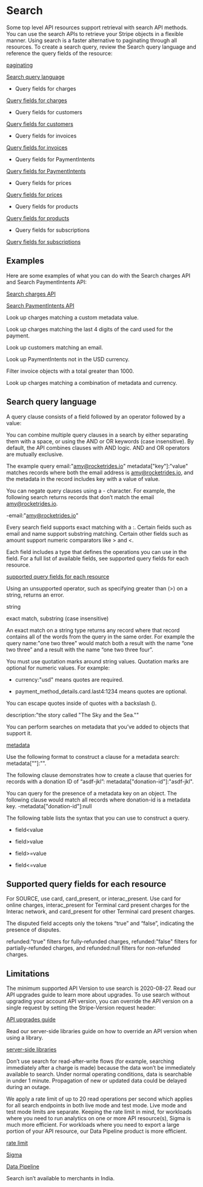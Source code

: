 # Search

Some top level API resources support retrieval with search API methods. You can use the search APIs to retrieve your Stripe objects in a flexible manner. Using search is a faster alternative to paginating through all resources. To create a search query, review the Search query language and reference the query fields of the resource:

[paginating](/api/pagination)

[Search query language](/search#search-query-language)

- Query fields for charges

[Query fields for charges](/search#query-fields-for-charges)

- Query fields for customers

[Query fields for customers](/search#query-fields-for-customers)

- Query fields for invoices

[Query fields for invoices](/search#query-fields-for-invoices)

- Query fields for PaymentIntents

[Query fields for PaymentIntents](/search#query-fields-for-payment-intents)

- Query fields for prices

[Query fields for prices](/search#query-fields-for-prices)

- Query fields for products

[Query fields for products](/search#query-fields-for-products)

- Query fields for subscriptions

[Query fields for subscriptions](/search#query-fields-for-subscriptions)

## Examples

Here are some examples of what you can do with the Search charges API and Search PaymentIntents API:

[Search charges API](/api/charges/search)

[Search PaymentIntents API](/api/payment_intents/search)

Look up charges matching a custom metadata value.

Look up charges matching the last 4 digits of the card used for the payment.

Look up customers matching an email.

Look up PaymentIntents not in the USD currency.

Filter invoice objects with a total greater than 1000.

Look up charges matching a combination of metadata and currency.

## Search query language

A query clause consists of a field followed by an operator followed by a value:

You can combine multiple query clauses in a search by either separating them with a space, or using the AND or OR keywords (case insensitive). By default, the API combines clauses with AND logic. AND and OR operators are mutually exclusive.

The example query email:"amy@rocketrides.io" metadata["key"]:"value" matches records where both the email address is amy@rocketrides.io, and the metadata in the record includes key with a value of value.

You can negate query clauses using a - character. For example, the following search returns records that don’t match the email amy@rocketrides.io.

-email:"amy@rocketrides.io"

Every search field supports exact matching with a :. Certain fields such as email and name support substring matching. Certain other fields such as amount support numeric comparators like > and <.

Each field includes a type that defines the operations you can use in the field. For a full list of available fields, see supported query fields for each resource.

[supported query fields for each resource](/search#supported-query-fields-for-each-resource)

Using an unsupported operator, such as specifying greater than (>) on a string, returns an error.

string

exact match, substring (case insensitive)

An exact match on a string type returns any record where that record contains all of the words from the query in the same order. For example the query name:"one two three" would match both a result with the name “one two three” and a result with the name “one two three four”.

You must use quotation marks around string values. Quotation marks are optional for numeric values. For example:

- currency:"usd" means quotes are required.

- payment_method_details.card.last4:1234 means quotes are optional.

You can escape quotes inside of quotes with a backslash (\).

description:"the story called \"The Sky and the Sea.\""

You can perform searches on metadata that you’ve added to objects that support it.

[metadata](/api/metadata)

Use the following format to construct a clause for a metadata search: metadata["<field>"]:"<value>".

The following clause demonstrates how to create a clause that queries for records with a donation ID of “asdf-jkl”: metadata["donation-id"]:"asdf-jkl".

You can query for the presence of a metadata key on an object. The following clause would match all records where donation-id is a metadata key. -metadata["donation-id"]:null

The following table lists the syntax that you can use to construct a query.

- field<value

- field>value

- field>=value

- field<=value

## Supported query fields for each resource

For SOURCE, use card, card_present, or interac_present. Use card for online charges, interac_present for Terminal card present charges for the Interac network, and card_present for other Terminal card present charges.

The disputed field accepts only the tokens “true” and “false”, indicating the presence of disputes.

refunded:"true" filters for fully-refunded charges, refunded:"false" filters for partially-refunded charges, and refunded:null filters for non-refunded charges.

## Limitations

The minimum supported API Version to use search is 2020-08-27. Read our API upgrades guide to learn more about upgrades. To use search without upgrading your account API version, you can override the API version on a single request by setting the Stripe-Version request header:

[API upgrades guide](/upgrades)

Read our server-side libraries guide on how to override an API version when using a library.

[server-side libraries](/libraries#versioning)

Don’t use search for read-after-write flows (for example, searching immediately after a charge is made) because the data won’t be immediately available to search. Under normal operating conditions, data is searchable in under 1 minute. Propagation of new or updated data could be delayed during an outage.

We apply a rate limit of up to 20 read operations per second which applies for all search endpoints in both live mode and test mode. Live mode and test mode limits are separate. Keeping the rate limit in mind, for workloads where you need to run analytics on one or more API resource(s), Sigma is much more efficient. For workloads where you need to export a large portion of your API resource, our Data Pipeline product is more efficient.

[rate limit](/rate-limits)

[Sigma](/stripe-data/access-data-in-dashboard)

[Data Pipeline](/stripe-data/access-data-in-warehouse)

Search isn’t available to merchants in India.

